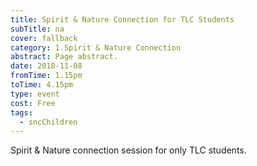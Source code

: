 ```yaml
---
title: Spirit & Nature Connection for TLC Students
subTitle: na
cover: fallback
category: 1.Spirit & Nature Connection
abstract: Page abstract.
date: 2018-11-08
fromTime: 1.15pm
toTime: 4.15pm
type: event
cost: Free
tags:
  - sncChildren
---
```


Spirit & Nature connection session for only TLC students.

